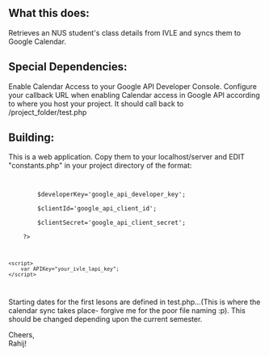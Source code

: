 <h2>What this does:</h2>
Retrieves an NUS student's class details from IVLE and syncs them to Google Calendar.

<h2>Special Dependencies:</h2>

Enable Calendar Access to your Google API Developer Console. Configure your callback URL when enabling Calendar access in Google API according to where you host your project. It should call back to /project_folder/test.php

<h2>Building:</h2>

This is a web application. Copy them to your localhost/server and EDIT "constants.php" in your project directory of the format:

<code>
    <?php<br />
        $developerKey='google_api_developer_key';<br />
        $clientId='google_api_client_id';<br />
        $clientSecret='google_api_client_secret';<br />
    ?><br />

    <script>
        var APIKey="your_ivle_lapi_key";
    </script>
</code>

Starting dates for the first lesons are defined in test.php...(This is where the calendar sync takes place- forgive me for the poor file naming :p). This should be changed depending upon the current semester.

Cheers,<br />
Rahij!
